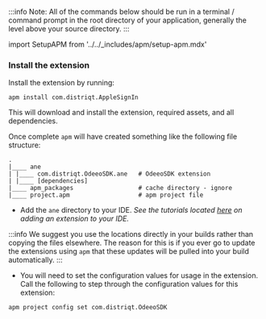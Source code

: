 


:::info 
Note: All of the commands below should be run in a terminal / command prompt in the root directory of your application, generally the level above your source directory.
:::

import SetupAPM from '../../_includes/apm/setup-apm.mdx'

<SetupAPM />


### Install the extension 

Install the extension by running: 

```
apm install com.distriqt.AppleSignIn
```

This will download and install the extension, required assets, and all dependencies.

Once complete `apm` will have created something like the following file structure: 

```
.
|____ ane
| |____ com.distriqt.OdeeoSDK.ane	# OdeeoSDK extension
| |____ [dependencies]
|____ apm_packages					# cache directory - ignore
|____ project.apm					# apm project file
```

- Add the `ane` directory to your IDE. *See the tutorials located [here](/docs/tutorials/getting-started) on adding an extension to your IDE.*


:::info
We suggest you use the locations directly in your builds rather than copying the files elsewhere. The reason for this is if you ever go to update the extensions using `apm` that these updates will be pulled into your build automatically.
:::


- You will need to set the configuration values for usage in the extension. Call the following to step through the configuration values for this extension:

```
apm project config set com.distriqt.OdeeoSDK
```

